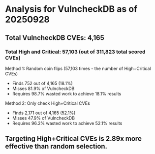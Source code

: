 # Analysis for VulncheckDB as of 20250928

## Total VulncheckDB CVEs: 4,165
### Total High and Critical: 57,103 (out of 311,823 total scored CVEs)

Method 1: Random coin flips (57,103 times - the number of High+Critical CVEs)
  - Finds 752 out of 4,165 (18.1%)
  - Misses 81.9% of VulncheckDB
  - Requires 98.7% wasted work to achieve 18.1% results

Method 2: Only check High+Critical CVEs
  - Finds 2,171 out of 4,165 (52.1%)
  - Misses 47.9% of VulncheckDB
  - Requires 96.2% wasted work to achieve 52.1% results

## Targeting High+Critical CVEs is 2.89x more effective than random selection.
